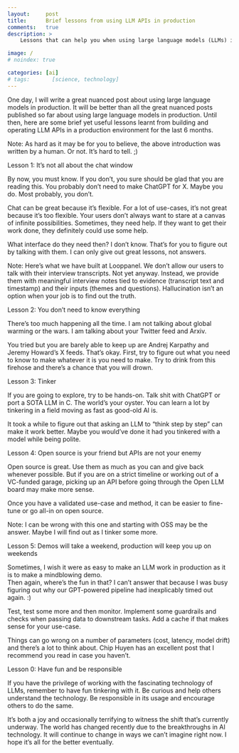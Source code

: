 ```yaml
---
layout:     post
title:      Brief lessons from using LLM APIs in production
comments:   true
description: >
    Lessons that can help you when using large language models (LLMs) in a software production environment

image: /
# noindex: true

categories: [ai]
# tags:       [science, technology]
---
```



One day, I will write a great nuanced post about using large language models in production. It will be better than all the great nuanced posts published so far about using large language models in production. Until then, here are some brief yet useful lessons learnt from building and operating LLM APIs in a production environment for the last 6 months.

Note: As hard as it may be for you to believe, the above introduction was written by a human. Or not. It’s hard to tell. ;)

Lesson 1: It’s not all about the chat window

By now, you must know. If you don’t, you sure should be glad that you are reading this. You probably don’t need to make ChatGPT for X. Maybe you do. Most probably, you don’t.

Chat can be great because it’s flexible. For a lot of use-cases, it’s not great because it’s too flexible. Your users don’t always want to stare at a canvas of infinite possibilities. Sometimes, they need help. If they want to get their work done, they definitely could use some help.

What interface do they need then? I don’t know. That’s for you to figure out by talking with them. I can only give out great lessons, not answers.

Note: Here’s what we have built at Looppanel. We don’t allow our users to talk with their interview transcripts. Not yet anyway. 
Instead, we provide them with meaningful interview notes tied to evidence (transcript text and timestamp) and their inputs (themes and questions). Hallucination isn’t an option when your job is to find out the truth.



Lesson 2: You don’t need to know everything

There’s too much happening all the time. I am not talking about global warming or the wars. I am talking about your Twitter feed and Arxiv. 

You tried but you are barely able to keep up are Andrej Karpathy and Jeremy Howard’s X feeds. That’s okay. First, try to figure out what you need to know to make whatever it is you need to make. Try to drink from this firehose and there’s a chance that you will drown.

Lesson 3: Tinker

If you are going to explore, try to be hands-on. Talk shit with ChatGPT or port a SOTA LLM in C. The world’s your oyster. You can learn a lot by tinkering in a field moving as fast as good-old AI is.

It took a while to figure out that asking an LLM to “think step by step” can make it work better. Maybe you would’ve done it had you tinkered with a model while being polite.

Lesson 4: Open source is your friend but APIs are not your enemy

Open source is great. Use them as much as you can and give back whenever possible. But if you are on a strict timeline or working out of a VC-funded garage, picking up an API before going through the Open LLM board may make more sense.

Once you have a validated use-case and method, it can be easier to fine-tune or go all-in on open source.

Note: I can be wrong with this one and starting with OSS may be the answer. Maybe I will find out as I tinker some more.

Lesson 5: Demos will take a weekend, production will keep you up on weekends

Sometimes, I wish it were as easy to make an LLM work in production as it is to make a mindblowing demo.  
Then again, where’s the fun in that? I can’t answer that because I was busy figuring out why our GPT-powered pipeline had inexplicably timed out again. :)

Test, test some more and then monitor. Implement some guardrails and checks when passing data to downstream tasks. Add a cache if that makes sense for your use-case.

Things can go wrong on a number of parameters (cost, latency, model drift) and there’s a lot to think about. Chip Huyen has an excellent post that I recommend you read in case you haven’t.


Lesson 0: Have fun and be responsible

If you have the privilege of working with the fascinating technology of LLMs, remember to have fun tinkering with it. Be curious and help others understand the technology. Be responsible in its usage and encourage others to do the same.


It’s both a joy and occasionally terrifying to witness the shift that’s currently underway. The world has changed recently due to the breakthroughs in AI technology. It will continue to change in ways we can’t imagine right now. I hope it’s all for the better eventually.




